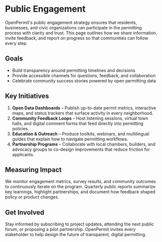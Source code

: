 # Public Engagement

OpenPermit's public engagement strategy ensures that residents, businesses, and civic organizations can participate in the permitting process with clarity and trust. This page outlines how we share information, invite feedback, and report on progress so that communities can follow every step.

## Goals
- Build transparency around permitting timelines and decisions
- Provide accessible channels for questions, feedback, and collaboration
- Celebrate community success stories powered by open permitting data

## Key Initiatives
1. **Open Data Dashboards** – Publish up-to-date permit metrics, interactive maps, and status trackers that surface activity in every neighborhood.
2. **Community Feedback Loops** – Host listening sessions, virtual town halls, and digital comment forms that feed directly into permitting policies.
3. **Education & Outreach** – Produce toolkits, webinars, and multilingual guides that explain how to navigate permitting workflows.
4. **Partnership Programs** – Collaborate with local chambers, builders, and advocacy groups to co-design improvements that reduce friction for applicants.

## Measuring Impact
We monitor engagement metrics, survey results, and community outcomes to continuously iterate on the program. Quarterly public reports summarize key learnings, highlight partnerships, and document how feedback shaped policy or product changes.

## Get Involved
Stay informed by subscribing to project updates, attending the next public forum, or proposing a pilot partnership. OpenPermit invites every stakeholder to help design the future of transparent, digital permitting.
